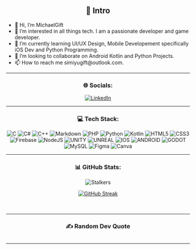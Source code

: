 <h2 id="-intro" align ="center">💫 Intro</h2>
<a href="https://git.io/typing-svg">
<!--<img src="https://readme-typing-svg.demolab.com?font=Fira+Code&pause=1000&width=435&lines=Hello%2C+I+am+Michael+Gift.;I+am+a+Full+Stack+software+engineer.;Extremely+curious%2C+always+learning." alt="Typing SVG"/>-->
</a>
<ul>
  <li>👋 Hi, I’m MichaelGift</li>
  <li>👀 I’m interested in all things tech. I am a passionate developer and game developer.</li>
  <li>🌱 I’m currently learning UI/UX Design, Mobile Developement specifically iOS Dev and Python Programming.</li>
  <li>💞️ I’m looking to collaborate on Android Kotlin and Python Projects.</li>
  <li>📫 How to reach me simiyugift@outlook.com.</li>
</ul>
<hr>
<h3 id="-socials-"align ="center">🌐 Socials:</h3>
<p align ="center"> 
<a href="https://linkedin.com/in/smichaelgift"><img src="https://img.shields.io/badge/LinkedIn-%230077B5.svg?logo=linkedin&amp;logoColor=white" alt="LinkedIn"></a>
</p>
<hr>
<h3 id="-tech-stack-" align ="center">💻 Tech Stack:</h3>
<p align ="center">
  <img src="https://img.shields.io/badge/c-%2300599C.svg?style=for-the-badge&amp;logo=c&amp;logoColor=white" alt="C">
  <img src="https://img.shields.io/badge/c%23-%23239120.svg?style=for-the-badge&amp;logo=c-sharp&amp;logoColor=white" alt="C#"> 
  <img src="https://img.shields.io/badge/c++-%2300599C.svg?style=for-the-badge&amp;logo=c%2B%2B&amp;logoColor=white" alt="C++">
  <img src="https://img.shields.io/badge/markdown-%23000000.svg?style=for-the-badge&amp;logo=markdown&amp;logoColor=white" alt="Markdown"> 
  <img src="https://img.shields.io/badge/php-%23777BB4.svg?style=for-the-badge&amp;logo=php&amp;logoColor=white" alt="PHP"> 
  <img src="https://img.shields.io/badge/python-3670A0?style=for-the-badge&amp;logo=python&amp;logoColor=ffdd54" alt="Python"> 
  <img src="https://img.shields.io/badge/kotlin-%230095D5.svg?style=for-the-badge&amp;logo=kotlin&amp;logoColor=white" alt="Kotlin"> 
  <img src="https://img.shields.io/badge/html5-%23E34F26.svg?style=for-the-badge&amp;logo=html5&amp;logoColor=white" alt="HTML5"> 
  <img src="https://img.shields.io/badge/css3-%231572B6.svg?style=for-the-badge&amp;logo=css3&amp;logoColor=white" alt="CSS3"> 
  <img src="https://img.shields.io/badge/firebase-%23039BE5.svg?style=for-the-badge&amp;logo=firebase" alt="Firebase"> 
  <img src="https://img.shields.io/badge/node.js-6DA55F?style=for-the-badge&amp;logo=node.js&amp;logoColor=white" alt="NodeJS"> 
  <img src="https://img.shields.io/badge/Unity-%2320232a.svg?style=for-the-badge&amp;logo=unity&amp;logoColor=white" alt="UNITY"> 
  <img src="https://img.shields.io/badge/unreal-%2320232a.svg?style=for-the-badge&amp;logo=unreal-engine&amp;logoColor=white" alt="UNREAL"> 
  <img src="https://img.shields.io/badge/IOS-%2320232a.svg?style=for-the-badge&amp;logo=apple&amp;logoColor=white" alt="IOS"> 
  <img src="https://img.shields.io/badge/android-%2320232a.svg?style=for-the-badge&amp;logo=android&amp;logoColor=%a4c639" alt="ANDROID"> 
  <img src="https://img.shields.io/badge/godot-3582bb.svg?style=for-the-badge&amp;logo=godot-engine&amp;logoColor=white" alt="GODOT"> 
  <img src="https://img.shields.io/badge/mysql-%2300f.svg?style=for-the-badge&amp;logo=mysql&amp;logoColor=white" alt="MySQL">     
  <img src="https://img.shields.io/badge/figma-%23F24E1E.svg?style=for-the-badge&amp;logo=figma&amp;logoColor=white" alt="Figma"> 
  <img src="https://img.shields.io/badge/Canva-%2300C4CC.svg?style=for-the-badge&amp;logo=Canva&amp;logoColor=white" alt="Canva">
</p>
<hr>
<h3 id="-github-stats-" align ="center">📊 GitHub Stats:</h3>
<p align ="center">
  <img src="https://komarev.com/ghpvc/?username=michaelgift" alt="Stalkers">
</p>
<p align ="center">
  <a href="https://git.io/streak-stats"><img src="https://streak-stats.demolab.com?user=michaelgift&amp;theme=dark&amp;hide_border=true" alt="GitHub Streak"></a>
</p>
<h2 id="-https-github-readme-stats-vercel-app-api-top-langs-username-michaelgift-theme-dark-hide_border-false-include_all_commits-true-count_private-true-layout-compact-" align ="center">
  <img src="https://github-readme-stats.vercel.app/api/top-langs/?username=michaelgift&amp;theme=dark&amp;hide_border=false&amp;include_all_commits=false&amp;count_private=false&amp;layout=compact" alt="">
</h2>
<hr>
<h3 id="-random-dev-quote" align="center">✍️ Random Dev Quote</h3>
<p align="center">
  <img src="https://quotes-github-readme.vercel.app/api?type=horizontal&amp;theme=radical" alt="">
</p>
<hr>
<!-- Proudly created with GPRM ( https://gprm.itsvg.in ) -->
<!---
MichaelGift/MichaelGift is a ✨ special ✨ repository because its `README.md` (this file) appears on your GitHub profile.
You can click the Preview link to take a look at your changes.
--->
